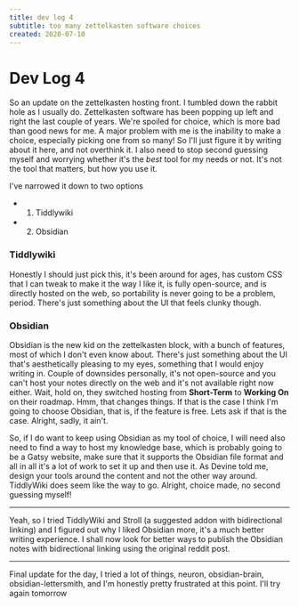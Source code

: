 ```yaml
---
title: dev log 4
subtitle: too many zettelkasten software choices
created: 2020-07-10
---
```

# Dev Log 4

So an update on the zettelkasten hosting front. I tumbled down the rabbit hole
as I usually do. Zettelkasten software has been popping up left and right the
last couple of years. We're spoiled for choice, which is more bad than good
news for me. A major problem with me is the inability to make a choice,
especially picking one from so many! So I'll just figure it by writing about it
here, and not overthink it. I also need to stop second guessing myself and
worrying whether it's the _best_ tool for my needs or not. It's not the tool
that matters, but how you use it.

I've narrowed it down to two options

- 1. Tiddlywiki
- 2. Obsidian

### Tiddlywiki

Honestly I should just pick this, it's been around for ages, has custom CSS
that I can tweak to make it the way I like it, is fully open-source, and is
directly hosted on the web, so portability is never going to be a problem,
period. There's just something about the UI that feels clunky though.

### Obsidian

Obsidian is the new kid on the zettelkasten block, with a bunch of features,
most of which I don't even know about. There's just something about the UI
that's aesthetically pleasing to my eyes, something that I would enjoy writing
in. Couple of downsides personally, it's not open-source and you can't host
your notes directly on the web and it's not available right now either. Wait,
hold on, they switched hosting from **Short-Term** to **Working On** on their
roadmap. Hmm, that changes things. If that is the case I think I'm going to
choose Obsidian, that is, if the feature is free. Lets ask if that is the case.
Alright, sadly, it ain't.

So, if I do want to keep using Obsidian as my tool of choice, I will need also
need to find a way to host my knowledge base, which is probably going to be a
Gatsy website, make sure that it supports the Obsidian file format and all in
all it's a lot of work to set it up and then use it. As Devine told me, design
your tools around the content and not the other way around. TiddlyWiki does
seem like the way to go. Alright, choice made, no second guessing myself!

---

Yeah, so I tried TiddlyWiki and Stroll (a suggested addon with bidirectional
linking) and I figured out why I liked Obsidian more, it's a much better
writing experience. I shall now look for better ways to publish the Obsidian
notes with bidirectional linking using the original reddit post.

---

Final update for the day, I tried a lot of things, neuron, obsidian-brain,
obsidian-lettersmith, and I'm honestly pretty frustrated at this point. I'll
try again tomorrow

